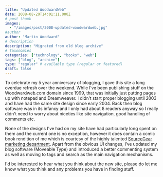```yaml
---
title: "Updated WoodwardWeb"
date: 2008-08-20T14:01:11.000Z
# post thumb
images:
  - "/images/post/2008-updated-woodwardweb.jpg"
#author
author: "Martin Woodward"
# description
description: "Migrated from old blog archive"
# Taxonomies
categories: ["technology", "books", "web"]
tags: ["blog", "archive"]
type: "regular" # available type (regular or featured)
draft: false
---
```

To celebrate my 5 year anniversary of blogging, I gave this site a long overdue refresh over the weekend.  While I've been publishing stuff on the Woodwardweb.com domain since 1999, that was initially just putting pages up with notepad and Dreamweaver.  I didn't start proper blogging until 2003 and have had the same site design since early 2004.  Back then blog software was in its infancy and I only had about 8 readers anyway so I really didn't need to worry about niceties like site navigation, good handling of comments etc.    

None of the designs I've had on my site have had particularly long spent on them and the current one is no exception, however it does contain a comic book rendition of me which is courtesy of the highly talented [SourceGear](http://www.sourcegear.com/) [marketing department](http://www.sourcegear.com/TEM/).  Apart from the obvious UI changes, I've updated my blog software (Moveable Type) and introduced a better commenting system as well as moving to tags and search as the main navigation mechanisms.  

I'd be interested to hear what you think about the new site, please do let me know what you think and any problems you have in finding stuff.
